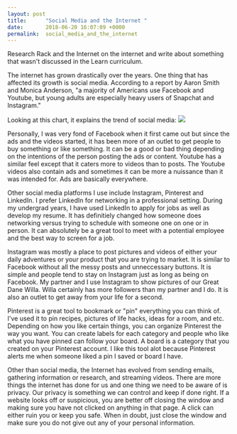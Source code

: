 ```yaml
---
layout: post
title:      "Social Media and the Internet "
date:       2018-06-20 16:07:09 +0000
permalink:  social_media_and_the_internet
---
```



Research Rack and the Internet on the internet and write about something that wasn't discussed in the Learn curriculum.

The internet has grown drastically over the years. One thing that has affected its growth is social media. According to a report by Aaron Smith and Monica Anderson, "a majority of Americans use Facebook and Youtube, but young adults are especially heavy users of Snapchat and Instagram." 

Looking at this chart, it explains the trend of social media: 
![](http://assets.pewresearch.org/wp-content/uploads/sites/14/2018/03/01094135/PI_2018.03.01_Social-Media_0-01.png)
[](http://assets.pewresearch.org/wp-content/uploads/sites/14/2018/03/01094135/PI_2018.03.01_Social-Media_0-01.png)

Personally, I was very fond of Facebook when it first came out but since the ads and the videos started, it has been more of an outlet to get people to buy something or like something. It can be a good or bad thing depending on the intentions of the person posting the ads or content. Youtube has a similar feel except that it caters more to videos than to posts. The Youtube videos also contain ads and sometimes it can be more a nuissance than it was intended for. Ads are basically everywhere.

Other social media platforms I use include Instagram, Pinterest and LinkedIn. I prefer LinkedIn for networking in a professional setting. During my undergrad years, I have used LinkedIn to apply for jobs as well as develop my resume. It has definitiely changed how someone does networking versus trying to schedule with someone one on one or in person. It can absolutely be a great tool to meet with a potential employee and the best way to screen for a job. 

Instagram was mostly a place to post pictures and videos of either your daily adventures or your product that you are trying to market. It is similar to Facebook without all the messy posts and unneccessary buttons. It is simple and people tend to stay on Instagram just as long as being on Facebook. My partner and I use Instagram to show pictures of our Great Dane Willa. Willa certainly has more followers than my partner and I do. It is also an outlet to get away from your life for a second.

Pinterest is a great tool to bookmark or "pin" everything you can think of. I've used it to pin recipes, pictures of life hacks, ideas for a room, and etc. Depending on how you like certain things, you can organize Pinterest the way you want. You can create labels for each category and people who like what you have pinned can follow your board. A board is a category that you created on your Pinterest account. I like this tool alot because Pinterest alerts me when someone liked a pin I saved or board I have.

Other than social media, the Internet has evolved from sending emails, gathering information or research, and streaming videos. There are more things the internet has done for us and one thing we need to be aware of is privacy. Our privacy is something we can control and keep if done right. If a website looks off or suspicious, you are better off closing the window and making sure you have not clicked on anything in that page. A click can either ruin you or keep you safe. When in doubt, just close the window and make sure you do not give out any of your personal information.

